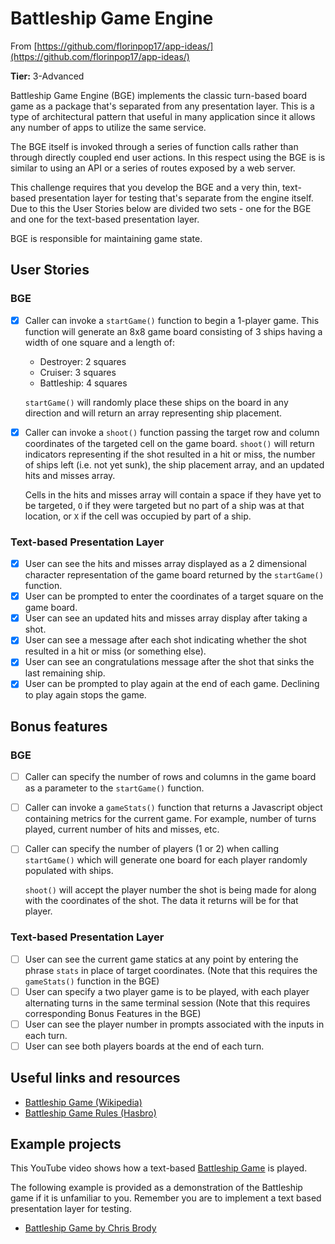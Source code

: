 # Battleship Game Engine

From [https://github.com/florinpop17/app-ideas/](https://github.com/florinpop17/app-ideas/)

**Tier:** 3-Advanced

Battleship Game Engine (BGE) implements the classic turn-based board game as a
package that's separated from any presentation layer. This is a type of
architectural pattern that useful in many application since it allows
any number of apps to utilize the same service.

The BGE itself is invoked through a series of function calls rather than
through directly coupled end user actions. In this respect using the BGE is
is similar to using an API or a series of routes exposed by a web server.

This challenge requires that you develop the BGE and a very thin, text-based
presentation layer for testing that's separate from the engine itself. Due to
this the User Stories below are divided two sets - one for the BGE and one
for the text-based presentation layer.

BGE is responsible for maintaining game state.

## User Stories

### BGE

-   [x] Caller can invoke a `startGame()` function to begin a 1-player game. This function will generate an 8x8 game board consisting of 3 ships having a width of one square and a length of:

    -   Destroyer: 2 squares
    -   Cruiser: 3 squares
    -   Battleship: 4 squares

    `startGame()` will randomly place these ships on the board in any direction and will return an array representing ship placement.

-   [x] Caller can invoke a `shoot()` function passing the target row and column coordinates of the targeted cell on the game board. `shoot()` will return indicators representing if the shot resulted in a hit or miss, the number of ships left (i.e. not yet sunk), the ship placement array, and an updated hits and misses array.

    Cells in the hits and misses array will contain a space if they have yet to be targeted, `O` if they were targeted but no part of a ship was at that location, or `X` if the cell was occupied by part of a ship.

### Text-based Presentation Layer

-   [x] User can see the hits and misses array displayed as a 2 dimensional character representation of the game board returned by the `startGame()` function.
-   [x] User can be prompted to enter the coordinates of a target square on the game board.
-   [x] User can see an updated hits and misses array display after taking a shot.
-   [x] User can see a message after each shot indicating whether the shot resulted in a hit or miss (or something else).
-   [x] User can see an congratulations message after the shot that sinks the last remaining ship.
-   [x] User can be prompted to play again at the end of each game. Declining to play again stops the game.

## Bonus features

### BGE

-   [ ] Caller can specify the number of rows and columns in the game board as a parameter to the `startGame()` function.
-   [ ] Caller can invoke a `gameStats()` function that returns a Javascript object containing metrics for the current game. For example, number of turns played, current number of hits and misses, etc.
-   [ ] Caller can specify the number of players (1 or 2) when calling `startGame()` which will generate one board for each player randomly populated with ships.

    `shoot()` will accept the player number the shot is being made for along with the coordinates of the shot. The data it returns will be for that player.

### Text-based Presentation Layer

-   [ ] User can see the current game statics at any point by entering the phrase `stats` in place of target coordinates. (Note that this requires the `gameStats()` function in the BGE)
-   [ ] User can specify a two player game is to be played, with each player alternating turns in the same terminal session (Note that this requires corresponding Bonus Features in the BGE)
-   [ ] User can see the player number in prompts associated with the inputs in each turn.
-   [ ] User can see both players boards at the end of each turn.

## Useful links and resources

-   [Battleship Game (Wikipedia)](<https://en.wikipedia.org/wiki/Battleship_(game)>)
-   [Battleship Game Rules (Hasbro)](https://www.hasbro.com/common/instruct/battleship.pdf)

## Example projects

This YouTube video shows how a text-based [Battleship Game](https://www.youtube.com/watch?v=TKksu3JXTTM) is played.

The following example is provided as a demonstration of the Battleship game if it is unfamiliar to you. Remember you are to implement a text based presentation layer for testing.

-   [Battleship Game by Chris Brody](https://codepen.io/CodifyAcademy/pen/ByBEOz)
